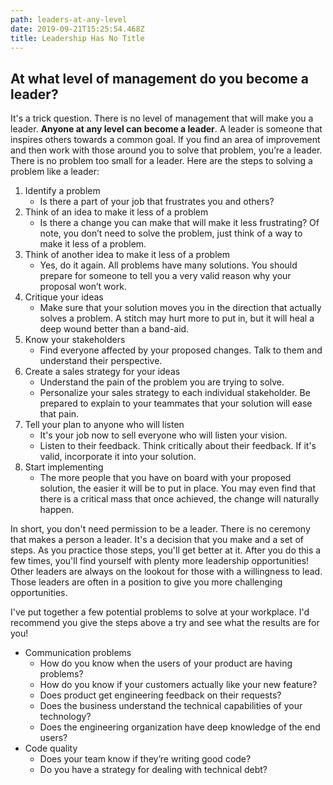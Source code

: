 ```yaml
---
path: leaders-at-any-level
date: 2019-09-21T15:25:54.468Z
title: Leadership Has No Title
---
```

## At what level of management do you become a leader?

It's a trick question.  There is no level of management that will make you a leader. **Anyone at any level can become a leader**. A leader is someone that inspires others towards a common goal. If you find an area of improvement and then work with those around you to solve that problem, you’re a leader.  There is no problem too small for a leader.  Here are the steps to solving a problem like a leader:

1. Identify a problem
   * Is there a part of your job that frustrates you and others? 
2. Think of an idea to make it less of a problem
   * Is there a change you can make that will make it less frustrating?  Of note, you don’t need to solve the problem, just think of a way to make it less of a problem.
3. Think of another idea to make it less of a problem
   * Yes, do it again. All problems have many solutions. You should prepare for someone to tell you a very valid reason why your proposal won’t work.
4. Critique your ideas
   * Make sure that your solution moves you in the direction that actually solves a problem.  A stitch may hurt more to put in, but it will heal a deep wound better than a band-aid.
5. Know your stakeholders
   * Find everyone affected by your proposed changes. Talk to them and understand their perspective.
6. Create a sales strategy for your ideas
   * Understand the pain of the problem you are trying to solve. 
   * Personalize your sales strategy to each individual stakeholder. Be prepared to explain to your teammates that your solution will ease that pain.
7. Tell your plan to anyone who will listen
   * It's your job now to sell everyone who will listen your vision.
   * Listen to their feedback. Think critically about their feedback.  If it's valid, incorporate it into your solution.
8. Start implementing
   * The more people that you have on board with your proposed solution, the easier it will be to put in place.  You may even find that there is a critical mass that once achieved, the change will naturally happen.

In short, you don't need permission to be a leader.  There is no ceremony that makes a person a leader.  It's a decision that you make and a set of steps.  As you practice those steps, you'll get better at it.  After you do this a few times, you'll find yourself with plenty more leadership opportunities!  Other leaders are always on the lookout for those with a willingness to lead.  Those leaders are often in a position to give you more challenging opportunities. 

I've put together a few potential problems to solve at your workplace.  I'd recommend you give the steps above a try and see what the results are for you!

* Communication problems
  * How do you know when the users of your product are having problems?
  * How do you know if your customers actually like your new feature?
  * Does product get engineering feedback on their requests?
  * Does the business understand the technical capabilities of your technology?
  * Does the engineering organization have deep knowledge of the end users?
* Code quality
  * Does your team know if they’re writing good code?  
  * Do you have a strategy for dealing with technical debt?
